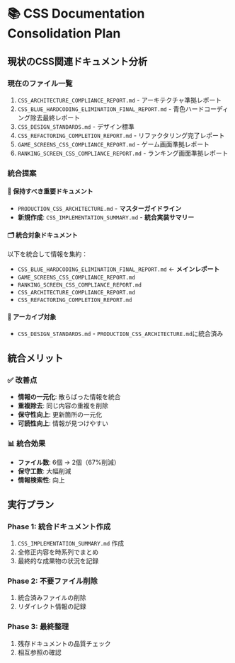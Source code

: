 # 📚 CSS Documentation Consolidation Plan

## 現状のCSS関連ドキュメント分析

### 現在のファイル一覧
1. `CSS_ARCHITECTURE_COMPLIANCE_REPORT.md` - アーキテクチャ準拠レポート
2. `CSS_BLUE_HARDCODING_ELIMINATION_FINAL_REPORT.md` - 青色ハードコーディング除去最終レポート 
3. `CSS_DESIGN_STANDARDS.md` - デザイン標準
4. `CSS_REFACTORING_COMPLETION_REPORT.md` - リファクタリング完了レポート
5. `GAME_SCREENS_CSS_COMPLIANCE_REPORT.md` - ゲーム画面準拠レポート
6. `RANKING_SCREEN_CSS_COMPLIANCE_REPORT.md` - ランキング画面準拠レポート

### 統合提案

#### 🎯 保持すべき重要ドキュメント
- `PRODUCTION_CSS_ARCHITECTURE.md` - **マスターガイドライン**
- **新規作成**: `CSS_IMPLEMENTATION_SUMMARY.md` - **統合実装サマリー**

#### 🗂️ 統合対象ドキュメント
以下を統合して情報を集約：
- `CSS_BLUE_HARDCODING_ELIMINATION_FINAL_REPORT.md` ← **メインレポート**
- `GAME_SCREENS_CSS_COMPLIANCE_REPORT.md`
- `RANKING_SCREEN_CSS_COMPLIANCE_REPORT.md`
- `CSS_ARCHITECTURE_COMPLIANCE_REPORT.md`
- `CSS_REFACTORING_COMPLETION_REPORT.md`

#### 📁 アーカイブ対象
- `CSS_DESIGN_STANDARDS.md` - `PRODUCTION_CSS_ARCHITECTURE.md`に統合済み

## 統合メリット

### ✅ 改善点
- **情報の一元化**: 散らばった情報を統合
- **重複除去**: 同じ内容の重複を削除
- **保守性向上**: 更新箇所の一元化
- **可読性向上**: 情報が見つけやすい

### 📊 統合効果
- **ファイル数**: 6個 → 2個（67%削減）
- **保守工数**: 大幅削減
- **情報検索性**: 向上

## 実行プラン

### Phase 1: 統合ドキュメント作成
1. `CSS_IMPLEMENTATION_SUMMARY.md` 作成
2. 全修正内容を時系列でまとめ
3. 最終的な成果物の状況を記録

### Phase 2: 不要ファイル削除
1. 統合済みファイルの削除
2. リダイレクト情報の記録

### Phase 3: 最終整理
1. 残存ドキュメントの品質チェック
2. 相互参照の確認
